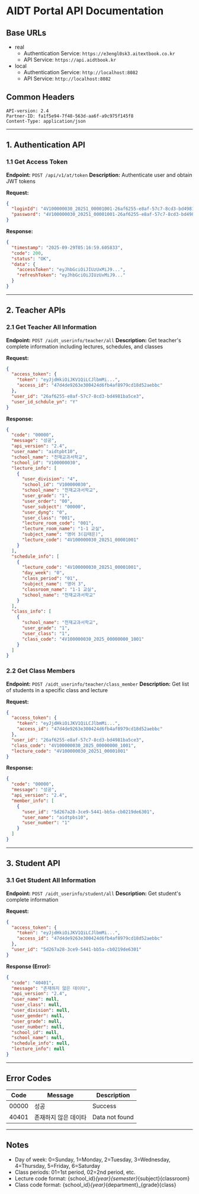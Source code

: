 # AIDT Portal API Documentation

## Base URLs
- real
  - Authentication Service: `https://e3engl0sk3.aitextbook.co.kr`
  - API Service: `https://api.aidtbook.kr`
- local
  - Authentication Service: `http://localhost:8082`
  - API Service: `http://localhost:8082`

## Common Headers
```
API-version: 2.4
Partner-ID: fa1f5e94-7f48-563d-aa6f-a9c975f145f8
Content-Type: application/json
```

---

## 1. Authentication API

### 1.1 Get Access Token
**Endpoint:** `POST /api/v1/at/token`
**Description:** Authenticate user and obtain JWT tokens

**Request:**
```json
{
  "loginId": "4V100000030_20251_00001001-26af6255-e8af-57c7-8cd3-bd4981ba5ce3",
  "password": "4V100000030_20251_00001001-26af6255-e8af-57c7-8cd3-bd4981ba5ce3_!@12"
}
```

**Response:**
```json
{
  "timestamp": "2025-09-29T05:16:59.605833",
  "code": 200,
  "status": "OK",
  "data": {
    "accessToken": "eyJhbGciOiJIUzUxMiJ9...",
    "refreshToken": "eyJhbGciOiJIUzUxMiJ9..."
  }
}
```

---

## 2. Teacher APIs

### 2.1 Get Teacher All Information
**Endpoint:** `POST /aidt_userinfo/teacher/all`
**Description:** Get teacher's complete information including lectures, schedules, and classes

**Request:**
```json
{
  "access_token": {
    "token": "eyJjdHkiOiJKV1QiLCJlbmMi...",
    "access_id": "47d4de9263e300424d6fb4af8979cd18d52aebbc"
  },
  "user_id": "26af6255-e8af-57c7-8cd3-bd4981ba5ce3",
  "user_id_schdule_yn": "Y"
}
```

**Response:**
```json
{
  "code": "00000",
  "message": "성공",
  "api_version": "2.4",
  "user_name": "aidtpbt10",
  "school_name": "천재교과서학교",
  "school_id": "V100000030",
  "lecture_info": [
    {
      "user_division": "4",
      "school_id": "V100000030",
      "school_name": "천재교과서학교",
      "user_grade": "1",
      "user_order": "00",
      "user_subject": "00000",
      "user_dyng": "0",
      "user_class": "001",
      "lecture_room_code": "001",
      "lecture_room_name": "1-1 교실",
      "subject_name": "영어 3(김태은)",
      "lecture_code": "4V100000030_20251_00001001"
    }
  ],
  "schedule_info": [
    {
      "lecture_code": "4V100000030_20251_00001001",
      "day_week": "0",
      "class_period": "01",
      "subject_name": "영어 3",
      "classroom_name": "1-1 교실",
      "school_name": "천재교과서학교"
    }
  ],
  "class_info": [
    {
      "school_name": "천재교과서학교",
      "user_grade": "1",
      "user_class": "1",
      "class_code": "4V100000030_2025_00000000_1001"
    }
  ]
}
```

### 2.2 Get Class Members
**Endpoint:** `POST /aidt_userinfo/teacher/class_member`
**Description:** Get list of students in a specific class and lecture

**Request:**
```json
{
  "access_token": {
    "token": "eyJjdHkiOiJKV1QiLCJlbmMi...",
    "access_id": "47d4de9263e300424d6fb4af8979cd18d52aebbc"
  },
  "user_id": "26af6255-e8af-57c7-8cd3-bd4981ba5ce3",
  "class_code": "4V100000030_2025_00000000_1001",
  "lecture_code": "4V100000030_20251_00001001"
}
```

**Response:**
```json
{
  "code": "00000",
  "message": "성공",
  "api_version": "2.4",
  "member_info": [
    {
      "user_id": "5d267a28-3ce9-5441-bb5a-cb0219de6301",
      "user_name": "aidtpbs10",
      "user_number": "1"
    }
  ]
}
```

---

## 3. Student API

### 3.1 Get Student All Information
**Endpoint:** `POST /aidt_userinfo/student/all`
**Description:** Get student's complete information

**Request:**
```json
{
  "access_token": {
    "token": "eyJjdHkiOiJKV1QiLCJlbmMi...",
    "access_id": "47d4de9263e300424d6fb4af8979cd18d52aebbc"
  },
  "user_id": "5d267a28-3ce9-5441-bb5a-cb0219de6301"
}
```

**Response (Error):**
```json
{
  "code": "40401",
  "message": "존재하지 않은 데이타",
  "api_version": "2.4",
  "user_name": null,
  "user_class": null,
  "user_division": null,
  "user_gender": null,
  "user_grade": null,
  "user_number": null,
  "school_id": null,
  "school_name": null,
  "schedule_info": null,
  "lecture_info": null
}
```

---

## Error Codes

| Code  | Message              | Description    |
| ----- | -------------------- | -------------- |
| 00000 | 성공                 | Success        |
| 40401 | 존재하지 않은 데이타 | Data not found |

---

## Notes

- Day of week: 0=Sunday, 1=Monday, 2=Tuesday, 3=Wednesday, 4=Thursday, 5=Friday, 6=Saturday
- Class periods: 01=1st period, 02=2nd period, etc.
- Lecture code format: {school_id}_{year}{semester}_{subject}{classroom}
- Class code format: {school_id}_{year}_{department}_{grade}{class}